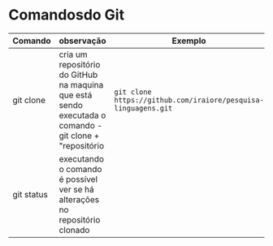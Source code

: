 # Comandosdo Git

Comando | observação | Exemplo
---|---|---
git clone| cria um repositório do GitHub na maquina que está sendo executada o comando - git clone + "repositório|`git clone https://github.com/iraiore/pesquisa-linguagens.git`
git status | executando o comando é possível ver se há alterações no repositório clonado
